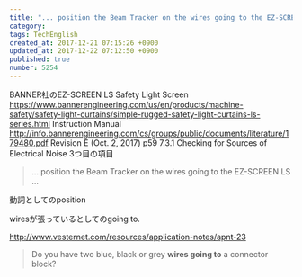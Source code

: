 ```yaml
---
title: "... position the Beam Tracker on the wires going to the EZ-SCREEN LS ..."
category: 
tags: TechEnglish
created_at: 2017-12-21 07:15:26 +0900
updated_at: 2017-12-22 07:12:50 +0900
published: true
number: 5254
---
```


BANNER社のEZ-SCREEN LS Safety Light Screen
https://www.bannerengineering.com/us/en/products/machine-safety/safety-light-curtains/simple-rugged-safety-light-curtains-ls-series.html
Instruction Manual
http://info.bannerengineering.com/cs/groups/public/documents/literature/179480.pdf
Revision E (Oct. 2, 2017)
p59
7.3.1 Checking for Sources of Electrical Noise
3つ目の項目

> ... position the Beam Tracker on the wires going to the EZ-SCREEN LS ...

動詞としてのposition

wiresが張っているとしてのgoing to.

http://www.vesternet.com/resources/application-notes/apnt-23
> Do you have two blue, black or grey **wires going to** a connector block?


